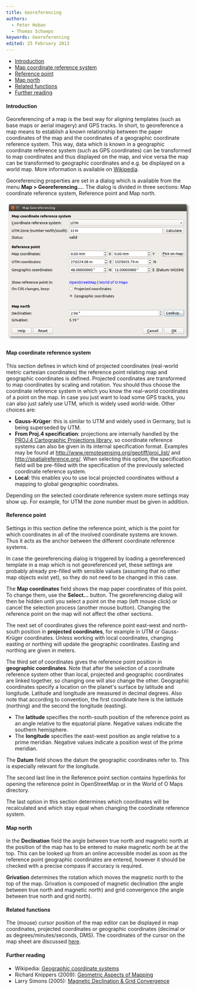 ```yaml
---
title: Georeferencing
authors:
  - Peter Hoban
  - Thomas Schoeps
keywords: Georeferencing
edited: 25 February 2013
---
```


<ul>
<li><a href="#intro">Introduction</a></li>
<li><a href="#map_crs">Map coordinate reference system</a></li>
<li><a href="#ref_point">Reference point</a></li>
<li><a href="#map_north">Map north</a></li>
<li><a href="#related">Related functions</a></li>
<li><a href="#further_reading">Further reading</a></li>
</ul>

<h4 id="intro">Introduction</h4>
<p>Georeferencing of a map is the best way for aligning templates (such as base maps or aerial imagery) and GPS tracks. In short, to georeference a map means to establish a known relationship between the paper coordinates of the map and the coordinates of a geographic coordinate reference system. This way, data which is known in a geographic coordinate reference system (such as GPS coordinates) can be transformed to map coordinates and thus displayed on the map, and vice versa the map can be transformed to geographic coordinates and e.g. be displayed on a world map. More information is available on <a href="http://en.wikipedia.org/wiki/Georeferencing">Wikipedia</a>.</p>

<p>Georeferencing properties are set in a dialog which is available from the menu <b>Map &gt; Georeferencing...</b>. The dialog is divided in three sections: Map coordinate reference system, Reference point and Map north.</p>

<img src="images/georeferencing.png" alt='Georeferencing dialog'>

<h4 id="map_crs">Map coordinate reference system</h4>

<p>This section defines in which kind of projected coordinates (real-world metric cartesian coordinates) the reference point relating map and geographic coordinates is defined. Projected coordinates are transformed to map coordinates by scaling and rotation. You should thus choose the coordinate reference system in which you know the real-world coordinates of a point on the map. In case you just want to load some GPS tracks, you can also just safely use UTM, which is widely used world-wide. Other choices are:</p>

<ul>
<li><b>Gauss-Kr&uuml;ger</b>: this is similar to UTM and widely used in Germany, but is being superseded by UTM.</li>
<li><b>From Proj.4 specification</b>: projections are internally handled by the <a href="http://proj4.org/">PROJ.4 Cartographic Projections library</a>, so coordinate reference systems can also be given in its internal specification format. Examples may be found at <a href="https://web.archive.org/web/20160802172057/http://www.remotesensing.org/geotiff/proj_list/">http://www.remotesensing.org/geotiff/proj_list/</a> and <a href="http://spatialreference.org/">http://spatialreference.org/</a>. When selecting this option, the specification field will be pre-filled with the specification of the previously selected coordinate reference system.</li>
<li><b>Local</b>: this enables you to use local projected coordinates without a mapping to global geographic coordinates.</li>
</ul>

<p>Depending on the selected coordinate reference system more settings may show up. For example, for UTM the zone number must be given in addition.</p>


<h4 id="ref_point">Reference point</h4>

<p>Settings in this section define the reference point, which is the point for which coordinates in all of the involved coordinate systems are known. Thus it acts as the anchor between the different coordinate reference systems.</p>

<p>In case the georeferencing dialog is triggered by loading a georeferenced template in a map which is not georeferenced yet, these settings are probably already pre-filled with sensible values (assuming that no other map objects exist yet), so they do not need to be changed in this case.</p>

<p>The <b>Map coordinates</b> field shows the map paper coordinates of this point. To change them, use the <b>Select...</b> button. The georeferencing dialog will then be hidden until you select a point on the map (left mouse click) or cancel the selection process (another mouse button). Changing the reference point on the map will not affect the other sections.</p>

<p>The next set of coordinates gives the reference point east-west and north-south position in <b>projected coordinates</b>, for example in UTM or Gauss-Kr&uuml;ger coordinates. Unless working with local coordinates, changing easting or northing will update the geographic coordinates. Easting and northing are given in meters.</p>

<p>The third set of coordinates gives the reference point position in <b>geographic coordinates</b>. Note that after the selection of a coordinate reference system other than local, projected and geographic coordinates are linked together, so changing one will also change the other. Geographic coordinates specify a location on the planet's surface by 
latitude and longitude. Latitude and longitude are measured in decimal degrees. Also note that according to convention, the first coordinate here is the latitude (northing) and the second the longitude (easting).</p>
<ul>
<li>The <b>latitude</b> specifies the north-south position of the reference point as an angle relative to the equatorial plane. Negative values indicate the southern hemisphere.</li>
<li>The <b>longitude</b> specifies the east-west position as angle relative to a prime meridian. Negative values indicate a position west of the prime meridian.</li>
</ul>
<p>The <b>Datum</b> field shows the datum the geographic coordinates refer to. This is especially relevant for the longitude.</p>

<p>The second last line in the Reference point section contains hyperlinks for opening the reference point in OpenStreetMap or in the World of O Maps directory.</p>

<p>The last option in this section determines which coordinates will be recalculated and which stay equal when changing the coordinate reference system.</p>


<h4 id="map_north">Map north</h4>

<p>In the <b>Declination</b> field the angle between true north and magnetic north at the position of the map has to be entered to make magnetic north be at the top. This can be looked up from an online accessible model as soon as the reference point geographic coordinates are entered, however it should be checked with a precise compass if accuracy is required.</p>

<p><b>Grivation</b> determines the rotation which moves the magnetic north to the top of the map. Grivation is composed of magnetic declination (the angle between true north and magnetic north) and grid convergence (the angle between true north and grid north).</p>


<h4 id="related">Related functions</h4>
<p>The (mouse) cursor position of the map editor can be displayed in map coordinates, projected coordinates or geographic coordinates (decimal or as degrees/minutes/seconds, DMS). The coordinates of the cursor on the map sheet are discussed <a href="view_menu.md#coorddisplay">here</a>.</p>

<h4 id="further_reading">Further reading</h4>
<ul>
<li>Wikipedia: <a href="http://en.wikipedia.org/wiki/Geographic_coordinate_system">Geographic coordinate systems</a></li>
<li>Richard Knippers (2009): <a href="http://kartoweb.itc.nl/geometrics/">Geometric Aspects of Mapping</a></li>
<li>Larry Simons (2005): <a href="http://www.threelittlemaids.co.uk/magdec/explain.html">Magnetic Declination &amp; Grid Convergence</a></li>
</ul>

